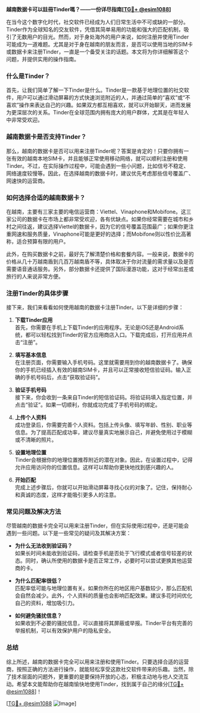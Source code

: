 **越南数据卡可以註冊Tinder嗎？——一份详尽指南[[TG💪+ @esim1088](https://t.me/s/esim1088)]**

在当今这个数字化时代，社交软件已经成为人们日常生活中不可或缺的一部分。Tinder作为全球知名的交友软件，凭借其简单易用的功能和强大的匹配机制，吸引了无数用户的目光。然而，对于身处海外的用户来说，如何注册并使用Tinder可能成为一道难题。尤其是对于身在越南的朋友而言，是否可以使用当地的SIM卡或数据卡来注册Tinder，一直是一个备受关注的话题。本文将为你详细解答这个问题，并提供实用的操作指南。

### 什么是Tinder？

首先，让我们简单了解一下Tinder是什么。Tinder是一款基于地理位置的社交软件，用户可以通过滑动屏幕的方式快速浏览附近的人，并通过简单的“喜欢”或“不喜欢”操作来表达自己的兴趣。如果双方都互相喜欢，就可以开始聊天，进而发展为更深层次的关系。Tinder在全球范围内拥有庞大的用户群体，尤其是在年轻人中非常受欢迎。

### 越南数据卡是否支持Tinder？

那么，越南的数据卡是否可以用来注册Tinder呢？答案是肯定的！只要你拥有一张有效的越南本地SIM卡，并且能够正常使用移动网络，就可以顺利注册和使用Tinder。不过，在实际操作过程中，可能会遇到一些小问题，比如信号不稳定、网络速度较慢等。因此，在选择越南的数据卡时，建议优先考虑那些信号覆盖广、网速快的运营商。

### 如何选择合适的越南数据卡？

在越南，主要有三家主要的电信运营商：Viettel、Vinaphone和Mobifone。这三家公司的数据卡在市场上都非常受欢迎，各有优缺点。如果你经常需要在城市和乡村之间往返，建议选择Viettel的数据卡，因为它的信号覆盖范围最广；如果你更注重网速和服务质量，Vinaphone可能是更好的选择；而Mobifone则以性价比高著称，适合预算有限的用户。

此外，在购买数据卡之前，最好先了解清楚价格和套餐内容。一般来说，数据卡的价格从几十万越南盾到几百万越南盾不等，具体取决于你对流量的需求量以及是否需要语音通话服务。另外，部分数据卡还提供了国际漫游功能，这对于经常出差或旅行的人来说非常方便。

### 注册Tinder的具体步骤

接下来，我们来看看如何使用越南的数据卡注册Tinder。以下是详细的步骤：

1. **下载Tinder应用**  
   首先，你需要在手机上下载Tinder的应用程序。无论是iOS还是Android系统，都可以轻松找到Tinder的官方应用商店入口。下载完成后，打开应用并点击“注册”。

2. **填写基本信息**  
   在注册页面，你需要输入手机号码。这里就需要用到你的越南数据卡了。确保你的手机已经插入有效的越南SIM卡，并且可以正常接收短信验证码。输入正确的手机号码后，点击“获取验证码”。

3. **验证手机号码**  
   接下来，你会收到一条来自Tinder的短信验证码。将验证码填入指定位置，并点击“验证”。如果一切顺利，你就成功完成了手机号码的绑定。

4. **上传个人资料**  
   成功登录后，你需要完善个人资料。包括上传头像、填写年龄、性别、职业等信息。为了提高匹配成功率，建议尽量真实地展示自己，并避免使用过于模糊或不清晰的照片。

5. **设置地理位置**  
   Tinder会根据你的地理位置推荐附近的潜在对象。因此，在设置过程中，记得允许应用访问你的位置信息。这样可以帮助你更快地找到感兴趣的人。

6. **开始匹配**  
   完成上述步骤后，你就可以开始滑动屏幕寻找心仪的对象了。记住，保持耐心和真诚的态度，这样才能吸引更多人的注意。

### 常见问题及解决方法

尽管越南的数据卡完全可以用来注册Tinder，但在实际使用过程中，还是可能会遇到一些问题。以下是一些常见的疑问及其解决方案：

- **为什么无法收到验证码？**  
  如果长时间未能收到验证码，请检查手机是否处于飞行模式或者信号较差的状态。同时，确认所使用的数据卡是否正常工作，必要时可以尝试更换其他运营商的卡。

- **为什么匹配率很低？**  
  匹配率低可能与地理位置有关。如果你所在的地区用户基数较少，那么匹配机会自然会减少。此外，个人资料的质量也会影响匹配效果。建议多花时间优化自己的资料，增加吸引力。

- **如何避免骚扰信息？**  
  如果收到不必要的骚扰信息，可以直接将其屏蔽或举报。Tinder平台有完善的举报机制，可以有效保护用户的隐私安全。

### 总结

综上所述，越南的数据卡完全可以用来注册和使用Tinder。只要选择合适的运营商，按照正确的方法进行操作，就能轻松享受这款社交软件带来的乐趣。当然，除了技术层面的问题外，更重要的是要保持开放的心态，积极主动地与他人交流互动。希望本文能帮助你在越南愉快地使用Tinder，找到属于自己的缘分[[TG💪+ @esim1088](https://t.me/s/esim1088)]！

[[TG💪+ @esim1088](https://t.me/s/esim1088) ![Image](https://i.postimg.cc/4NQfJmqS/Snipaste-2025-05-13-00-14-12.png)]